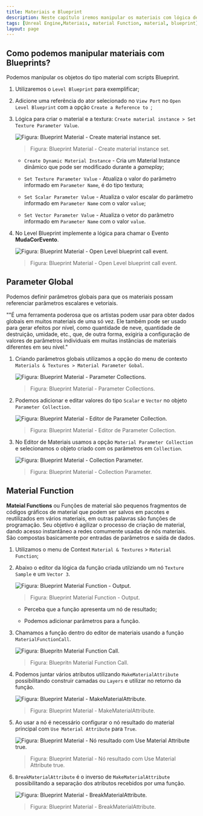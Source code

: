 ```yaml
---
title: Materiais e Blueprint
description: Neste capítulo iremos manipular os materiais com lógica de script Blueprint e construir funções para utilizar dentro dos materiais.
tags: [Unreal Engine,Materiais, material Function, material, blueprint]
layout: page
---
```


## Como podemos manipular materiais com Blueprints?
Podemos manipular os objetos do tipo material com scripts Blueprint.

1. Utilizaremos o `Level Blueprint` para exemplificar;

2. Adicione uma referência do ator selecionado no `View Port` no `Open Level Blueprint` com a opção `Create a Reference to `;

3. Lógica para criar o material e a textura: `Create material instance > Set Texture Parameter Value`.

    ![Figura: Blueprint Material - Create material instance set.](../imagens/materiais/ue4_material_bp_create_material_instance_set.webp "Figura: Blueprint Material - Create material instance set.")

    > Figura: Blueprint Material - Create material instance set.

    - `Create Dynamic Material Instance` - Cria um Material Instance dinâmico que pode ser modificado durante a *gameplay*;

    - `Set Texture Parameter Value` - Atualiza o valor do parâmetro informado em `Parameter Name`, é do tipo textura;

    - `Set Scalar Parameter Value` - Atualiza o valor escalar do parâmetro informado em `Parameter Name` com o valor `value`;

    - `Set Vector Parameter Value` - Atualiza o vetor do parâmetro informado em `Parameter Name` com o valor `value`.

4. No Level Blueprint implemente a lógica para chamar o Evento **MudaCorEvento**.

    ![Figura: Blueprint Material - Open Level blueprint call event.](../imagens/materiais/ue4_material_bp_level_blueprint_call_event.webp "Figura: Blueprint Material - Open Level blueprint call event.")

    > Figura: Blueprint Material - Open Level blueprint call event.

## Parameter Global

Podemos definir parâmetros globais para que os materiais possam referenciar parâmetros escalares e vetoriais.

""É uma ferramenta poderosa que os artistas podem usar para obter dados globais em muitos materiais de uma só vez. Ele também pode ser usado para gerar efeitos por nível, como quantidade de neve, quantidade de destruição, umidade, etc., que, de outra forma, exigiria a configuração de valores de parâmetros individuais em muitas instâncias de materiais diferentes em seu nível."

1. Criando parâmetros globais utilizamos a opção do menu de contexto `Materials & Textures > Material Parameter Gobal`.

    ![Figura: Blueprint Material - Parameter Collections.](../imagens/materiais/unreal_engine_material_menu_parameter_collection.webp "Figura: Blueprint Material - Parameter Collections.")

    > Figura: Blueprint Material - Parameter Collections.

2. Podemos adicionar e editar valores do tipo `Scalar` e `Vector` no objeto `Parameter Collection`.

    ![Figura: Blueprint Material - Editor de Parameter Collection.](../imagens/materiais/unreal_engine_material_edit_parameter_collection.webp "Figura: Blueprint Material - Editor de Parameter Collection.")

    > Figura: Blueprint Material - Editor de Parameter Collection.

3. No Editor de Materiais usamos a opção `Material Parameter Collection` e selecionamos o objeto criado com os parâmetros em `Collection`.

    ![Figura: Blueprint Material - Collection Parameter.](../imagens/materiais/unreal_engine_material_collectionparameter.webp "Figura: Blueprint Material - Collection Parameter.")

    > Figura: Blueprint Material - Collection Parameter.

## Material Function

**Mateial Functions** ou Funções de material são pequenos fragmentos de códigos gráficos de material que podem ser salvos em pacotes e reutilizados em vários materiais, em outras palavras são funções de programação. Seu objetivo é agilizar o processo de criação de material, dando acesso instantâneo a redes comumente usadas de nós materiais.
São compostas basicamente por entradas de parâmetros e saída de dados.

1. Utilizamos o menu de Context `Material & Textures` > `Material Function`;

2. Abaixo o editor da lógica da função criada utilziando um nó  `Texture Sample` e um `Vector 3`.

    ![Figura: Blueprint Material Function - Output.](../imagens/materiais/unreal_engine_material_function_output.webp "Figura: Blueprint Material Function - Output.")

    > Figura: Blueprint Material Function - Output.

    - Perceba que a função apresenta um nó de resultado;

    - Podemos adicionar parâmetros para a função.

4. Chamamos a função dentro do editor de materiais usando a função `MaterialFunctionCall`.

    ![Figura: Bluepritn Material Function Call.](../imagens/materiais/unreal_engine_material_function_call.webp "Figura: Bluepritn Material Function Call.")

    > Figura: Bluepritn Material Function Call.

5. Podemos juntar vários atributos utilizando `MakeMaterialAttribute` possibilitando construir camadas ou `Layers` e utilizar no retorno da função.

    ![Figura: Blueprint Material - MakeMaterialAttribute.](../imagens/materiais/unreal_engine_material_function_makematerialattributes.webp "Figura: Blueprint Material - MakeMaterialAttribute.")

    > Figura: Blueprint Material - MakeMaterialAttribute.

6. Ao usar a nó é necessário configurar o nó resultado do material principal com `Use Material Attribute` para `True`.

    ![Figura: Blueprint Material - Nó resultado com Use Material Attribute true.](../imagens/materiais/unreal_engine_material_use_material_attributes.webp "Figura: Blueprint Material - Nó resultado com Use Material Attribute true.")

    > Figura: Blueprint Material - Nó resultado com Use Material Attribute true.

7. `BreakMaterialAttribute` é o inverso de `MakeMaterialAttribute` possibilitando a separação dos atributos recebidos por uma função.

    ![Figura: Blueprint Material - BreakMaterialAttribute.](../imagens/materiais/unreal_engine_material_breakmaterialattributes.webp "Figura: Blueprint Material - BreakMaterialAttribute.")

    > Figura: Blueprint Material - BreakMaterialAttribute.

